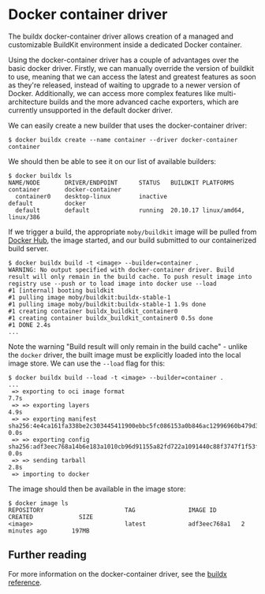 # Docker container driver

The buildx docker-container driver allows creation of a managed and
customizable BuildKit environment inside a dedicated Docker container.

Using the docker-container driver has a couple of advantages over the basic
docker driver. Firstly, we can manually override the version of buildkit to
use, meaning that we can access the latest and greatest features as soon as
they're released, instead of waiting to upgrade to a newer version of Docker.
Additionally, we can access more complex features like multi-architecture
builds and the more advanced cache exporters, which are currently unsupported
in the default docker driver.

We can easily create a new builder that uses the docker-container driver:

```console
$ docker buildx create --name container --driver docker-container
container
```

We should then be able to see it on our list of available builders:

```console
$ docker buildx ls
NAME/NODE       DRIVER/ENDPOINT      STATUS   BUILDKIT PLATFORMS
container       docker-container                       
  container0    desktop-linux        inactive          
default         docker                                 
  default       default              running  20.10.17 linux/amd64, linux/386
```

If we trigger a build, the appropriate `moby/buildkit` image will be pulled
from [Docker Hub](https://hub.docker.com/u/moby/buildkit), the image started,
and our build submitted to our containerized build server.

```console
$ docker buildx build -t <image> --builder=container .
WARNING: No output specified with docker-container driver. Build result will only remain in the build cache. To push result image into registry use --push or to load image into docker use --load
#1 [internal] booting buildkit
#1 pulling image moby/buildkit:buildx-stable-1
#1 pulling image moby/buildkit:buildx-stable-1 1.9s done
#1 creating container buildx_buildkit_container0
#1 creating container buildx_buildkit_container0 0.5s done
#1 DONE 2.4s
...
```

Note the warning "Build result will only remain in the build cache" - unlike
the `docker` driver, the built image must be explicitly loaded into the local
image store. We can use the `--load` flag for this:

```console
$ docker buildx build --load -t <image> --builder=container .
...
 => exporting to oci image format                                                                                                      7.7s
 => => exporting layers                                                                                                                4.9s
 => => exporting manifest sha256:4e4ca161fa338be2c303445411900ebbc5fc086153a0b846ac12996960b479d3                                      0.0s 
 => => exporting config sha256:adf3eec768a14b6e183a1010cb96d91155a82fd722a1091440c88f3747f1f53f                                        0.0s 
 => => sending tarball                                                                                                                 2.8s 
 => importing to docker   
```

The image should then be available in the image store:

```console
$ docker image ls
REPOSITORY                       TAG               IMAGE ID       CREATED             SIZE
<image>                          latest            adf3eec768a1   2 minutes ago       197MB
```

## Further reading

For more information on the docker-container driver, see the [buildx reference](https://docs.docker.com/engine/reference/commandline/buildx_create/#driver).

<!--- FIXME: for 0.9, make reference link relative --->
